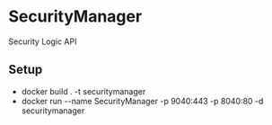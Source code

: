 # SecurityManager  
Security Logic API  

## Setup       
- docker build . -t securitymanager    
- docker run --name SecurityManager -p 9040:443 -p 8040:80 -d securitymanager  